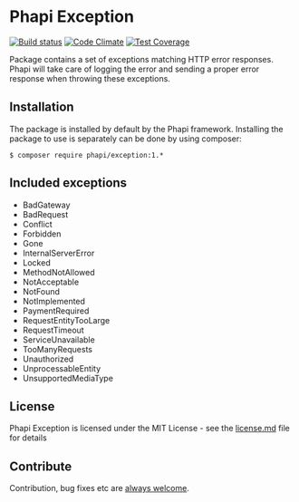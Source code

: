 # Phapi Exception

[![Build status](https://img.shields.io/travis/phapi/exception.svg?style=flat-square)](https://travis-ci.org/phapi/exception)
[![Code Climate](https://img.shields.io/codeclimate/github/phapi/exception.svg?style=flat-square)](https://codeclimate.com/github/phapi/exception)
[![Test Coverage](https://img.shields.io/codeclimate/coverage/github/phapi/exception.svg?style=flat-square)](https://codeclimate.com/github/phapi/exception/coverage)

Package contains a set of exceptions matching HTTP error responses. Phapi will take care of logging the error and sending a proper error response when throwing these exceptions.

## Installation
The package is installed by default by the Phapi framework. Installing the package to use is separately can be done by using composer:

```shell
$ composer require phapi/exception:1.*
```

## Included exceptions
* BadGateway
* BadRequest
* Conflict
* Forbidden
* Gone
* InternalServerError
* Locked
* MethodNotAllowed
* NotAcceptable
* NotFound
* NotImplemented
* PaymentRequired
* RequestEntityTooLarge
* RequestTimeout
* ServiceUnavailable
* TooManyRequests
* Unauthorized
* UnprocessableEntity
* UnsupportedMediaType

## License
Phapi Exception is licensed under the MIT License - see the [license.md](https://github.com/phapi/exception/blob/master/license.md) file for details

## Contribute
Contribution, bug fixes etc are [always welcome](https://github.com/phapi/exception/issues/new).
